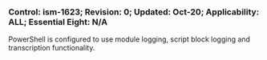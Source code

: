 ### Control: ism-1623; Revision: 0; Updated: Oct-20; Applicability: ALL; Essential Eight: N/A
<p>PowerShell is configured to use module logging, script block logging and transcription functionality.</p>